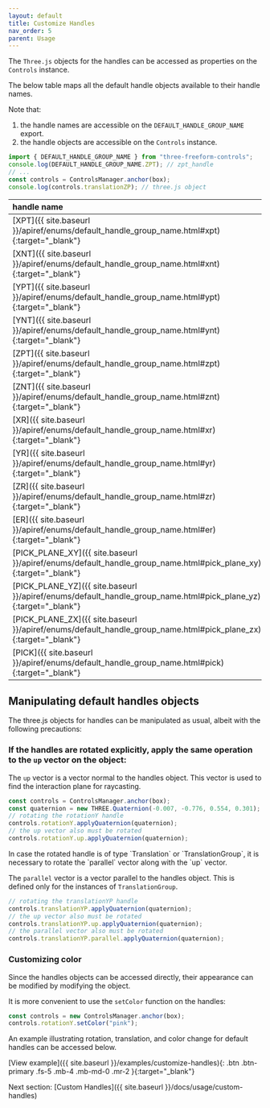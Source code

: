 ```yaml
---
layout: default
title: Customize Handles
nav_order: 5
parent: Usage
---
```


The `Three.js` objects for the handles can be accessed as properties on the `Controls` instance.

The below table maps all the default handle objects available to their handle names.

Note that:

1. the handle names are accessible on the `DEFAULT_HANDLE_GROUP_NAME` export.
2. the handle objects are accessible on the `Controls` instance.

```js
import { DEFAULT_HANDLE_GROUP_NAME } from "three-freeform-controls";
console.log(DEFAULT_HANDLE_GROUP_NAME.ZPT); // zpt_handle
// ...
const controls = ControlsManager.anchor(box);
console.log(controls.translationZP); // three.js object
```

| handle name                                                                                                      | `Three.js` object                                                                                         |
| :--------------------------------------------------------------------------------------------------------------- | :-------------------------------------------------------------------------------------------------------- |
| [XPT]({{ site.baseurl }}/apiref/enums/default_handle_group_name.html#xpt){:target="_blank"}                      | [controls.translationXP]({{ site.baseurl }}/apiref/classes/controls.html#translationxp){:target="_blank"} |
| [XNT]({{ site.baseurl }}/apiref/enums/default_handle_group_name.html#xnt){:target="_blank"}                      | [controls.translationXN]({{ site.baseurl }}/apiref/classes/controls.html#translationxn){:target="_blank"} |
| [YPT]({{ site.baseurl }}/apiref/enums/default_handle_group_name.html#ypt){:target="_blank"}                      | [controls.translationYP]({{ site.baseurl }}/apiref/classes/controls.html#translationyp){:target="_blank"} |
| [YNT]({{ site.baseurl }}/apiref/enums/default_handle_group_name.html#ynt){:target="_blank"}                      | [controls.translationYN]({{ site.baseurl }}/apiref/classes/controls.html#translationyn){:target="_blank"} |
| [ZPT]({{ site.baseurl }}/apiref/enums/default_handle_group_name.html#zpt){:target="_blank"}                      | [controls.translationZP]({{ site.baseurl }}/apiref/classes/controls.html#translationzp){:target="_blank"} |
| [ZNT]({{ site.baseurl }}/apiref/enums/default_handle_group_name.html#znt){:target="_blank"}                      | [controls.translationZN]({{ site.baseurl }}/apiref/classes/controls.html#translationzn){:target="_blank"} |
| [XR]({{ site.baseurl }}/apiref/enums/default_handle_group_name.html#xr){:target="_blank"}                        | [controls.rotationX]({{ site.baseurl }}/apiref/classes/controls.html#rotationx){:target="_blank"}         |
| [YR]({{ site.baseurl }}/apiref/enums/default_handle_group_name.html#yr){:target="_blank"}                        | [controls.rotationY]({{ site.baseurl }}/apiref/classes/controls.html#rotationy){:target="_blank"}         |
| [ZR]({{ site.baseurl }}/apiref/enums/default_handle_group_name.html#zr){:target="_blank"}                        | [controls.rotationZ]({{ site.baseurl }}/apiref/classes/controls.html#rotationz){:target="_blank"}         |
| [ER]({{ site.baseurl }}/apiref/enums/default_handle_group_name.html#er){:target="_blank"}                        | [controls.rotationEye]({{ site.baseurl }}/apiref/classes/controls.html#rotationeye){:target="_blank"}     |
| [PICK_PLANE_XY]({{ site.baseurl }}/apiref/enums/default_handle_group_name.html#pick_plane_xy){:target="_blank"}  | [controls.pickPlaneXY]({{ site.baseurl }}/apiref/classes/controls.html#pickplanexy){:target="_blank"}     |
| [PICK_PLANE_YZ]({{ site.baseurl }}/apiref/enums/default_handle_group_name.html#pick_plane_yz){:target="_blank"}  | [controls.pickPlaneYZ]({{ site.baseurl }}/apiref/classes/controls.html#pickplaneyz){:target="_blank"}     |
| [PICK_PLANE_ZX]({{ site.baseurl }}/apiref/enums/default_handle_group_name.html#pick_plane_zx){:target="_blank"}  | [controls.pickPlaneZX]({{ site.baseurl }}/apiref/classes/controls.html#pickplanezx){:target="_blank"}     |
| [PICK]({{ site.baseurl }}/apiref/enums/default_handle_group_name.html#pick){:target="_blank"}                    | [controls.pick]({{ site.baseurl }}/apiref/classes/controls.html#pick){:target="_blank"}                   |


## Manipulating default handles objects

The three.js objects for handles can be manipulated as usual, albeit with the following precautions:

### If the handles are rotated explicitly, apply the same operation to the `up` vector on the object:

The `up` vector is a vector normal to the handles object. This vector is used to find the interaction plane for raycasting.

```js
const controls = ControlsManager.anchor(box);
const quaternion = new THREE.Quaternion(-0.007, -0.776, 0.554, 0.301);
// rotating the rotationY handle
controls.rotationY.applyQuaternion(quaternion);
// the up vector also must be rotated
controls.rotationY.up.applyQuaternion(quaternion);
```

<div class="orange-box">
In case the rotated handle is of type `Translation` or `TranslationGroup`, it is necessary to rotate the `parallel` vector along with the `up` vector.
</div>

The `parallel` vector is a vector parallel to the handles object. This is defined only for the instances of `TranslationGroup`.

```js
// rotating the translationYP handle
controls.translationYP.applyQuaternion(quaternion);
// the up vector also must be rotated
controls.translationYP.up.applyQuaternion(quaternion);
// the parallel vector also must be rotated
controls.translationYP.parallel.applyQuaternion(quaternion);
```
### Customizing color

Since the handles objects can be accessed directly, their appearance can be modified by modifying the object.

It is more convenient to use the `setColor` function on the handles:

```js
const controls = new ControlsManager.anchor(box);
controls.rotationY.setColor("pink");
```

An example illustrating rotation, translation, and color change for default handles can be accessed below.

[View example]({{ site.baseurl }}/examples/customize-handles){: .btn .btn-primary .fs-5 .mb-4 .mb-md-0 .mr-2 }{:target="_blank"}

Next section: [Custom Handles]({{ site.baseurl }}/docs/usage/custom-handles)
